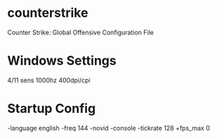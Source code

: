 # counterstrike
Counter Strike: Global Offensive Configuration File


# Windows Settings

4/11 sens
1000hz 400dpi/cpi

# Startup Config
-language english -freq 144 -novid -console -tickrate 128 +fps_max 0
